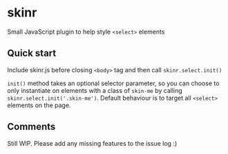# skinr
Small JavaScript plugin to help style `<select>` elements

## Quick start

Include skinr.js before closing `<body>` tag and then call `skinr.select.init()`

`init()` method takes an optional selector parameter, so you can choose to only instantiate on elements with a class of `skin-me` by calling `skinr.select.init('.skin-me')`. Default behaviour is to target all `<select>` elements on the page.

## Comments

Still WIP. Please add any missing features to the issue log :)